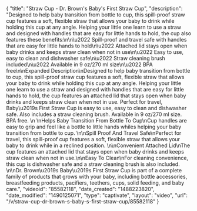 {
    "title": "Straw Cup - Dr. Brown's Baby's First Straw Cup",
    "description": "Designed to help baby transition from bottle to cup, this spill-proof straw cup features a soft, flexible straw that allows your baby to drink while holding this cup at any angle. Helping your little one learn to use a straw and designed with handles that are easy for little hands to hold, the cup also features these benefits:\n\n\u2022 Spill-proof and travel safe with handles that are easy for little hands to hold\n\u2022 Attached lid stays open when baby drinks and keeps straw clean when not in use\n\u2022 Easy to use, easy to clean and dishwasher safe\n\u2022 Straw cleaning brush included\n\u2022 Available in 9 oz\/270 ml size\n\u2022 BPA free\n\nExpanded Description\nDesigned to help baby transition from bottle to cup, this spill-proof straw cup features a soft, flexible straw that allows your baby to drink while holding this cup at any angle. Helping your little one learn to use a straw and designed with handles that are easy for little hands to hold, the cup features an attached lid that stays open when baby drinks and keeps straw clean when not in use. Perfect for travel, Baby\u2019s First Straw Cup is easy to use, easy to clean and dishwasher safe. Also includes a straw cleaning brush. Available in 9 oz\/270 ml size. BPA free. \n \nHelps Baby Transition From Bottle To Cup\nCup handles are easy to grip and feel like a bottle to little hands whiles helping your baby transition from bottle to cup. \n\nSpill Proof And Travel Safe\nPerfect for travel, this spill-proof cup features a soft, flexible straw that allows your baby to drink while in a reclined position. \n\nConvenient Attached Lid\nThe cup features an attached lid that stays open when baby drinks and keeps straw clean when not in use.\n\nEasy To Clean\nFor cleaning convenience, this cup is dishwasher safe and a straw cleaning brush is also included. \n\nDr. Brown\u2019s Baby\u2019s First Straw Cup is part of a complete family of products that grows with your baby, including bottle accessories, breastfeeding products, pacifiers, teethers, cups, solid feeding, and baby care.",
    "videoid": "85582118",
    "date_created": "1488223820",
    "date_modified": "1490125071",
    "type": "captivate",
    "layout": "video",
    "url": "\/v\/straw-cup-dr-brown-s-baby-s-first-straw-cup\/85582118"
}